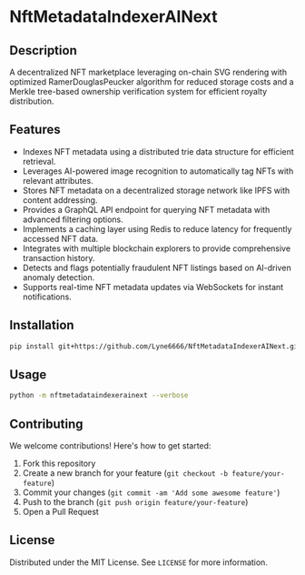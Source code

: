 # NftMetadataIndexerAINext

## Description

A decentralized NFT marketplace leveraging on-chain SVG rendering with optimized RamerDouglasPeucker algorithm for reduced storage costs and a Merkle tree-based ownership verification system for efficient royalty distribution.

## Features

- Indexes NFT metadata using a distributed trie data structure for efficient retrieval.
- Leverages AI-powered image recognition to automatically tag NFTs with relevant attributes.
- Stores NFT metadata on a decentralized storage network like IPFS with content addressing.
- Provides a GraphQL API endpoint for querying NFT metadata with advanced filtering options.
- Implements a caching layer using Redis to reduce latency for frequently accessed NFT data.
- Integrates with multiple blockchain explorers to provide comprehensive transaction history.
- Detects and flags potentially fraudulent NFT listings based on AI-driven anomaly detection.
- Supports real-time NFT metadata updates via WebSockets for instant notifications.
## Installation

```bash
pip install git+https://github.com/Lyne6666/NftMetadataIndexerAINext.git
```

## Usage

```bash
python -m nftmetadataindexerainext --verbose
```

## Contributing

We welcome contributions! Here's how to get started:

1. Fork this repository
2. Create a new branch for your feature (`git checkout -b feature/your-feature`)
3. Commit your changes (`git commit -am 'Add some awesome feature'`)
4. Push to the branch (`git push origin feature/your-feature`)
5. Open a Pull Request

## License

Distributed under the MIT License. See `LICENSE` for more information.
